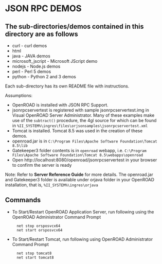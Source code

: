 # JSON RPC DEMOS

## The sub-directories/demos contained in this directory are as follows

- curl - curl demos
- html
- java - JAVA demos
- microsoft_jscript - Microsoft JScript demo
- nodejs - Node.js demos
- perl - Perl 5 demos
- python - Python 2 and 3 demos

Each sub-directory has its own README file with instructions.

Assumptions:
* OpenROAD is installed with JSON RPC Support.
* jsonrpcservertest is registered with sample jsonrpcservertest.img in Visual OpenROAD Server Administrator. Many of these examples make use of the `subtract()` procedure, the 4gl source for which can be found in `%II_SYSTEM%\ingres\files\orjsonsamples\jsonrpcservertest.xml`
* Tomcat is installed. Tomcat 8.5 was used in the creation of these demos.
* openroad.jar is in `C:\Program Files\Apache Software Foundation\Tomcat 8.5\lib`
* Gatekeeper3 folder contents is in `openroad` webapp, i.e. `C:\Program Files\Apache Software Foundation\Tomcat 8.5\webapps\openroad`
* Open http://localhost:8080/openroad/jsonrpcservertest in your browser to confirm the server is ready

Note: Refer to **Server Reference Guide** for more details. The openroad.jar and Gatekeeper3 folder is available under orjava folder in your OpenROAD installation, that is, `%II_SYSTEM%\ingres\orjava`

## Commands

* To Start/Restart OpenROAD Application Server, run following using the OpenROAD Administrator Command Prompt

        net stop orsposvcx64
        net start orsposvcx64

* To Start/Restart Tomcat, run following using OpenROAD Administrator Command Prompt

        net stop tomcat8
        net start tomcat8
